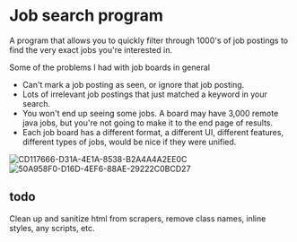 # Job search program

A program that allows you to quickly filter through 1000's of job postings to find the very exact jobs you're interested
in.

Some of the problems I had with job boards in general

- Can't mark a job posting as seen, or ignore that job posting.
- Lots of irrelevant job postings that just matched a keyword in your search.
- You won't end up seeing some jobs. A board may have 3,000 remote java jobs, but you're not going to make it to the end
  page of results.
- Each job board has a different format, a different UI, different features, different types of jobs, would be nice if
  they were unified.

![CD117666-D31A-4E1A-8538-B2A4A4A2EE0C](https://github.com/user-attachments/assets/da4906f1-dc26-4458-ba61-e6c42c7d643b)
![50A958F0-D16D-4EF6-88AE-29222C0BCD27](https://github.com/user-attachments/assets/ab0ec03c-f631-4929-8d99-b921872e8660)


## todo

Clean up and sanitize html from scrapers, remove class names, inline styles, any scripts, etc.
